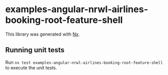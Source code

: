 # examples-angular-nrwl-airlines-booking-root-feature-shell

This library was generated with [Nx](https://nx.dev).

## Running unit tests

Run `nx test examples-angular-nrwl-airlines-booking-root-feature-shell` to execute the unit tests.
